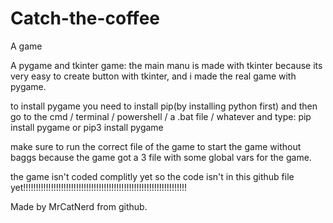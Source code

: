 # Catch-the-coffee
A game

A pygame and tkinter game:
the main manu is made with tkinter because its very easy to create button with tkinter,
and i made the real game with pygame.

to install pygame you need to install pip(by installing python first)
and then go to the cmd / terminal / powershell / a .bat file / whatever
and type: 
pip install pygame
or
pip3 install pygame

make sure to run the correct file of the game to start the game without baggs because the game got
a 3 file with some global vars for the game.

the game isn't coded complitly yet so the code isn't in this github file yet!!!!!!!!!!!!!!!!!!!!!!!!!!!!!!!!!!!!!!!!!!!!!!!!!!!!!!!!!!!!!!!!!

Made by MrCatNerd from github.
